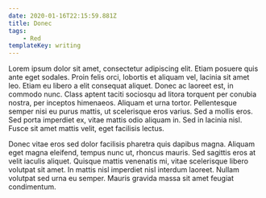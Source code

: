 ```yaml
---
date: 2020-01-16T22:15:59.881Z
title: Donec
tags:
    - Red
templateKey: writing
---
```

Lorem ipsum dolor sit amet, consectetur adipiscing elit. Etiam posuere quis ante eget sodales. Proin felis orci, lobortis et aliquam vel, lacinia sit amet leo. Etiam eu libero a elit consequat aliquet. Donec ac laoreet est, in commodo nunc. Class aptent taciti sociosqu ad litora torquent per conubia nostra, per inceptos himenaeos. Aliquam et urna tortor. Pellentesque semper nisi eu purus mattis, ut scelerisque eros varius. Sed a mollis eros. Sed porta imperdiet ex, vitae mattis odio aliquam in. Sed in lacinia nisl. Fusce sit amet mattis velit, eget facilisis lectus.

Donec vitae eros sed dolor facilisis pharetra quis dapibus magna. Aliquam eget magna eleifend, tempus nunc ut, rhoncus mauris. Sed sagittis eros at velit iaculis aliquet. Quisque mattis venenatis mi, vitae scelerisque libero volutpat sit amet. In mattis nisl imperdiet nisl interdum laoreet. Nullam volutpat sed urna eu semper. Mauris gravida massa sit amet feugiat condimentum.
